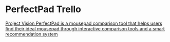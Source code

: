 # PerfectPad Trello
[Project Vision PerfectPad is a mousepad comparison tool that helps users find their ideal mousepad through interactive comparison tools and a smart recommendation system](https://trello.com/b/FfQbDTbE/perfectpad)
